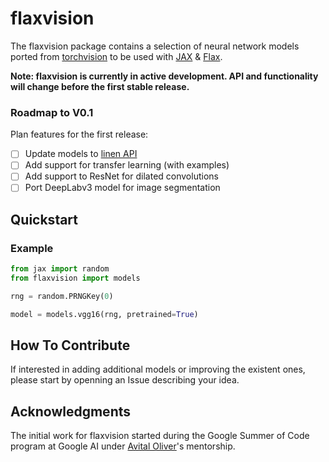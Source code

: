 # flaxvision
The flaxvision package contains a selection of neural network models ported from [torchvision](https://github.com/pytorch/vision) to be used with [JAX](https://github.com/google/jax) & [Flax](https://github.com/google/flax).

**Note: flaxvision is currently in active development. API and functionality will change before the first stable release.**

### Roadmap to V0.1
Plan features for the first release:
- [ ] Update models to [linen API](https://github.com/google/flax/tree/0132b3f234a9868b47df491efde870bdc58e97a9/linen_examples)
- [ ] Add support for transfer learning (with examples)
- [ ] Add support to ResNet for dilated convolutions
- [ ] Port DeepLabv3 model for image segmentation

## Quickstart
### Example
```python
from jax import random
from flaxvision import models

rng = random.PRNGKey(0)

model = models.vgg16(rng, pretrained=True)

```
## How To Contribute
If interested in adding additional models or improving the existent ones, please start by openning an Issue describing your idea.


## Acknowledgments
The initial work for flaxvision started during the Google Summer of Code program at Google AI under [Avital Oliver](https://github.com/avital)'s mentorship.
